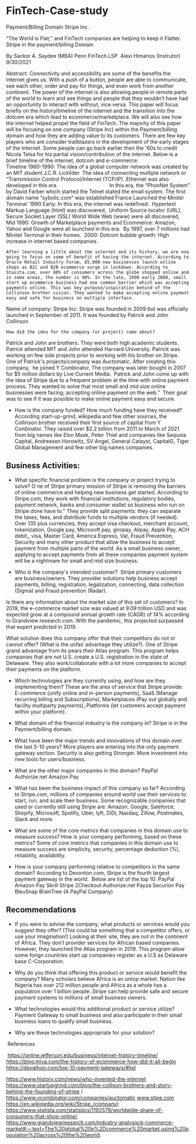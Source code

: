 # FinTech-Case-study
Payment/Billing Domain
Stripe Inc. 


“The World is Flat;” and FinTech companies are helping to keep it Flatter.
Stripe in the payment/billing Domain 

By Sackor A. Saydee (MBA)
Penn FinTech LSP 
Alexi Himarios (Instrutor)
9/30/2021 



Abstract:
Connectivity and accessibility are some of the benefits the internet gives us. With a push of a button, people are able to communicate, see each other, order and pay for things, and even work from another continent. The power of the internet is also allowing people in remote parts of the world to learn and see things and  people that they wouldn’t have had an opportunity to interact with without, vice versa. This paper will focus briefly on the history/timeline of the internet and the transition into the dotcom era which lead to ecommerce/marketplace. We will also see  how the internet helped propel the field of FinTech. The majority of this paper will be focusing on one company (Stripe Inc) within the Payment/billing domain and how they are adding value to its customers. 
	There are few key players who are consider trailblazers in the development of the early stages of the internet. Some people can go back earlier then the '60s to credit Nicola Telsa for his partial vision/contribution of the internet. Below is a brief timeline of the internet, dotcom and e-commerce:  
Timeline
1960-1990:
The idea of a global computer network was created by an MIT student J.C.R.
Licklider 
The idea of connecting multiple network or  “Transmission Control
Protocol/Internet (TCP/IP). Ethernet was also developed in this era.                                   
In this era, the “PhonNet System” by David Farber which started the Telnet stated the email system. The first domain name “sybolic.com” was established
France Launched the Minitel Terminal 
1990 Early:	
In this era, the internet was redefined. 
Hypertext Markup Language (html) was discovered, 
Uniform Source locator (URL), 
Secure Socket Layer (SSL)
World Wide Web (www) were all discovered, 
Mid 1990: Growth of Marketplace payments and Ecommerce:
Amazon, Yahoo and Google were all launched in this era. 
By 1997, over 7 millions had Minitel Terminal in their homes. 
2000:	Dotcom bubble growth: High increase in internet based companies. 

	After learning a little about the internet and its history, we are now going to focus on some of benefit of having the internet. According to Oracle Retail Industry Forum, 85,000 new businesses launch online shops as B2C and B2B ecommerce surge in lockdown. According to Staista.com, over 80% of consumers across the globe shopped online and in some areas, the number is 90%. In the late, 1990 early 2000, small start up ecommerce business had one common barrier which was accepting payments online. This was key purpose/inspiration behind of the Collinson brother vision. They wanted to make accepting online payment easy and safe for business on multiple interface. 

Name of company:
Stripe Inc:
Stripe was founded in 2009 but was officially launched in September of 2011.
It was founded by Patrick and John Collinson

	How did the idea for the company (or project) come about? 
Patrick and John are brothers. They were both high academic students. Patrick attended MIT and John attended Harvard University. Patrick was working on few side projects prior to working with his brother on Stripe. One of Patrick's projects/company was Auctomatic. After creating this company,  he joined Y Combinator. The company was later bought in 2007 for $5 million dollars by Live Current Media.  Patrick and John come up with the idea of Stripe due to a frequent problem at the time with online payment process. They wanted to solve that most small and mid size online businesses were facing; accepting online payment on the web.”  Their goal was to see if it was possible to make online payment easy and secure.  		

* How is the company funded? How much funding have they received? 
According start-up-grind, wikipedia  and few other sources, the Collinson brother 		received their first source of capital from Y Conbinator. They raised over $2.2 billion 		from 2011 to March of 2021 from big names like Elon Musk, Peter Thiel and companies 	like Sequoia Capital, Andreesen Horowitz, SV Angel, General Catayst, CapitalG, Tiger 	Global Management and few other big names companies. 

## Business Activities:

* What specific financial problem is the company or project trying to solve?
O ne of Stripe primary mission of Stripe is removing the barriers of online commerce and 	helping new business get started. According to Stripe.com, they work with financial 	institutions, regulatory bodies, payment network, banks and consumer wallet so business 	who run on Stripe done have to." They provide split payments: they can separate the 	taxes, fees, and distribute funds to multiple vendors (if needed). Over 135 plus			 currencies, they accept visa checkout, merchant account, tokenization, Google pay, 	Microsoft pay, giropay, Alipay, Apple Pay, ACH debit,, visa, Master Card, America 	Express, Vat,  Fraud Prevention, Security and many other product that allow the business 	to accept payment from multiple parts of the	world. As a small business owner, applying	to accept payments from all these companies payment system will be a nightmare for 	small and mid size business.  

* Who is the company's intended customer? 
Stripe primary customers are business/owners. They provider solutions help business	accept payments, billing, registration, legalization, connecting, data collection (Sigma)		 and Fraud prevention (Radar). 

 Is there any information about the market size of this set of customers? 
In 2019, the e-commerce market size was valued at 9.09 trillion USD and was expected 	grow at a compound annual growth rate (CAGR) of 14% according to Grandview		research.com. With the pandemic, this projected surpassed that expert predicted in 2019. 

What solution does this company offer that their competitors do not or cannot offer? 	(What is the unfair advantage they utilize?). 
One of Stripe grand advantage from its pears their Atlas program. This program helps 	companies that are not U.S. create a U.S. registration in the state of Delaware. They also 	work/collaborate with a lot more companies to accept their payments on the platform.  

* Which technologies are they currently using, and how are they implementing them? 		These are the area of service that Stripe provide: E-commerce (unify online and in-person 	payments), SaaS (Manage recurring billing and Subscriptions), Marketplaces (Pay out 	globally and facility multiparty payments), Platforms (let customers accept payment 	within your platform). 

* What domain of the financial industry is the company in?
Stripe is in the Payment/billing domain. 

* What have been the major trends and innovations of this domain over the last 5-10 	years?
More players are entering into the only payment gateway section. Security is also getting		Stronger. More investment into new tools for users/business. 

* What are the other major companies in this domain?
PayPal
Authorize.net
Amazon Pay

* What has been the business impact of this company so far? 
According to Stripe.com, millions of companies around world use their services		to start, run, and scale their business. Some recognizable companies that used or 	currently still using Stripe are: Amazon, Google, Saleforce, Shopify, Microsoft, Spotify,	Uber, lyft, DiDi, Nasdaq, Zillow, Postmates, Slack and more. 

* What are some of the core metrics that companies in this domain use to measure success? How is your company performing, based on these metrics? 
Some of core metrics that companies in this domain use to measure success are 	simplicity, security, percentage deduction (%), reliability, availability.  

* How is your company performing relative to competitors in the same domain?
According to Devonton.com, Stripe is the fourth largest payment gateway in the world. 
Below are list of the top 10:
PayPal
Amazon Pay
Skrill
Stripe
2Checkout
Authorize.net
Payza
Securion Pay
BleuSnap
BrainTree (A PayPal Company)

## Recommendations

* If you were to advise the company, what products or services would you suggest they offer? (This could be something that a competitor offers, or use your imagination!)
Looking at their site, they are not in the continent of Africa. They don’t provider services 		for African based companies. However, they launched the Atlas program in 2019. This program allow some forign countries start up companies register as a U.S as Delaware 		base C-Corporation. 

* Why do you think that offering this product or service would benefit the company?
Many scholars believe Africa is an untop market. Nation like Nigeria has over 212 million people and Africa as a whole has a population over 1 billion people. Stripe can help 		provide safe and secure payment systems to millions of small business owners.  

* What technologies would this additional product or service utilize?
Payment Gateway to small business and also participate in their small business loans to		qualify small business. 
* Why are these technologies appropriate for your solution?


 References

 https://online.jefferson.edu/business/internet-history-timeline/
https://blog.miva.com/the-history-of-ecommerce-how-did-it-all-begin
https://devathon.com/top-10-payment-gateways/#list

https://www.history.com/news/who-invented-the-internet
https://www.startupgrind.com/blog/the-collison-brothers-and-story-behind-the-founding-of-stripe
/
https://www.ycombinator.com/companies/auctomatic
www.stipe.com
https://en.wikipedia.org/wiki/Stripe_(company)
https://www.statista.com/statistics/1192578/worldwide-share-of-consumers-that-shop-online/
https://www.grandviewresearch.com/industry-analysis/e-commerce-market#:~:text=The%20global%20e%2Dcommerce%20market,using%20population%20across%20the%20world.
